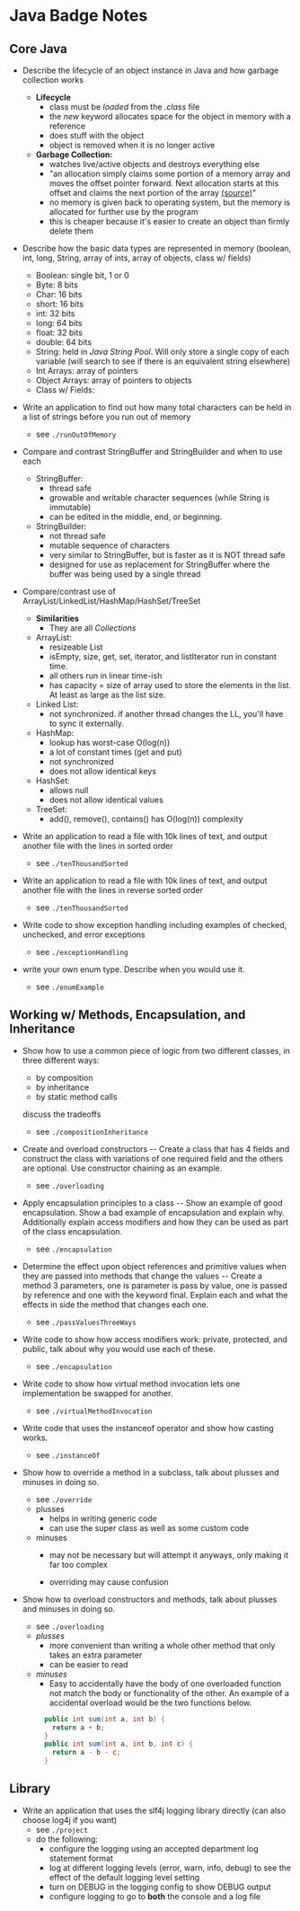 # Java Badge Notes

## Core Java

* Describe the lifecycle of an object instance in Java and how garbage collection works
    * **Lifecycle**
        * class must be *loaded* from the *.class* file
        * the *new* keyword allocates space for the object in memory with a reference
        * does stuff with the object
        * object is removed when it is no longer active
    * **Garbage Collection:**
        * watches live/active objects and destroys everything else
        * "an allocation simply claims some portion of a memory array and moves the offset pointer forward. Next allocation starts at this offset and claims the next portion of the array [(source)](https://www.dynatrace.com/resources/ebooks/javabook/how-garbage-collection-works/)"
        * no memory is given back to operating system, but the memory is allocated for further use by the program
        * this is cheaper because it's easier to create an object than firmly delete them
    
* Describe how the basic data types are represented in memory (boolean, int, long, String, array of ints, array of objects, class w/ fields)
    * Boolean: single bit, 1 or 0
    * Byte: 8 bits
    * Char: 16 bits
    * short: 16 bits
    * int: 32 bits
    * long: 64 bits
    * float: 32 bits
    * double: 64 bits
    * String: held in *Java String Pool*. Will only store a single copy of each variable (will search to see if there is an equivalent string elsewhere)
    * Int Arrays: array of pointers
    * Object Arrays: array of pointers to objects
    * Class w/ Fields:

* Write an application to find out how many total characters can be held in a list of strings before you run out of memory
    * see `./runOutOfMemory`

* Compare and contrast StringBuffer and StringBuilder and when to use each
    * StringBuffer: 
        * thread safe
        * growable and writable character sequences (while String is immutable)
        * can be edited in the middle, end, or beginning.
    * StringBuilder:
        * not thread safe
        * mutable sequence of characters
        * very similar to StringBuffer, but is faster as it is NOT thread safe
        * designed for use as replacement for StringBuffer where the buffer was being used by a single thread


* Compare/contrast use of ArrayList/LinkedList/HashMap/HashSet/TreeSet
    * **Similarities**
        * They are all *Collections*
    * ArrayList:
        * resizeable List
        * isEmpty, size, get, set, iterator, and listIterator run in constant time.
        * all others run in linear time-ish
        * has capacity = size of array used to store the elements in the list. At least as large as the list size.
    * Linked List:
        * not synchronized. if another thread changes the LL, you'll have to sync it externally.
    * HashMap:
        * lookup has worst-case O(log(n))
        * a lot of constant times (get and put)
        * not synchronized
        * does not allow identical keys
    * HashSet:
        * allows null
        * does not allow identical values
    * TreeSet:
        * add(), remove(), contains() has O(log(n)) complexity
    

* Write an application to read a file with 10k lines of text, and output another file with the lines in sorted order
    * see `./tenThousandSorted`

* Write an application to read a file with 10k lines of text, and output another file with the lines in reverse sorted order
    * see `./tenThousandSorted`

* Write code to show exception handling including examples of checked, unchecked, and error exceptions
    * see `./exceptionHandling`

* write your own enum type. Describe when you would use it.
    * see `./enumExample`

## Working w/ Methods, Encapsulation, and Inheritance

* Show how to use a common piece of logic from two different classes, in three different ways:
    * by composition
    * by inheritance
    * by static method calls

    discuss the tradeoffs 
    * see `./compositionInheritance`

*   Create and overload constructors -- Create a class that has 4 fields and construct the class with variations of one required field and the others are optional.  Use constructor chaining as an example. 
    * see `./overloading`

*   Apply encapsulation principles to a class -- Show an example of good encapsulation.  Show a bad example of encapsulation and explain why.  Additionally explain access modifiers and how they can be used as part of the class encapsulation.  
    * see `./encapsulation`

*   Determine the effect upon object references and primitive values when they are passed into methods that change the values -- Create a method 3 parameters, one is parameter is pass by value, one is passed by reference and one with the keyword final.  Explain each and what the effects in side the method that changes each one.  
    * see `./passValuesThreeWays`

*   Write code to show how access modifiers work: private, protected, and public, talk about why you would use each of these.  
    * see `./encapsulation`

*   Write code to show how virtual method invocation lets one implementation be swapped for another.  
    * see `./virtualMethodInvocation`

*   Write code that uses the instanceof operator and show how casting works.  
    * see `./instanceOf`

* Show how to override a method in a subclass, talk about plusses and minuses in doing so.
    * see `./override`
    * plusses
        * helps in writing generic code
        * can use the super class as well as some custom code
    * minuses
        * may not be necessary but will attempt it anyways, only making it far too complex

        * overriding may cause confusion

* Show how to overload constructors and methods, talk about plusses and minuses in doing so.
    * see `./overloading`
    * *plusses*
        * more convenient than writing a whole other method that only takes
        an extra parameter
        * can be easier to read
    * *minuses* 
        * Easy to accidentally have the body of one overloaded function not match the body
        or functionality of the other. An example of a accidental overload would be
        the two functions below. 
        ```java
          public int sum(int a, int b) {
            return a + b;
          }
          public int sum(int a, int b, int c) {
            return a - b - c;
          }
        ```

## Library

* Write an application that uses the slf4j logging library directly (can also choose log4j if you want)
    * see `./project`
    * do the following:
        * configure the logging using an accepted department log statement format
        * log at different logging levels (error, warn, info, debug) to see the effect of the default logging level setting
        * turn on DEBUG in the logging config to show DEBUG output
        * configure logging to go to **both** the console and a log file
